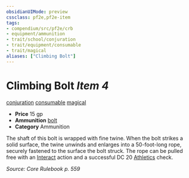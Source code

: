 ```yaml
---
obsidianUIMode: preview
cssclass: pf2e,pf2e-item
tags:
- compendium/src/pf2e/crb
- equipment/ammunition
- trait/school/conjuration
- trait/equipment/consumable
- trait/magical
aliases: ["Climbing Bolt"]
---
```

# Climbing Bolt *Item 4*  
[conjuration](conjuration.md)  [consumable](consumable.md)  [magical](magical.md)  

- **Price** 15 gp
- **Ammunition** [bolt](bolt.md)
- **Category** Ammunition

The shaft of this bolt is wrapped with fine twine. When the bolt strikes a solid surface, the twine unwinds and enlarges into a 50-foot-long rope, securely fastened to the surface the bolt struck. The rope can be pulled free with an [Interact](interact.md) action and a successful DC 20 [Athletics](../../skills.md#Athletics) check.

*Source: Core Rulebook p. 559*